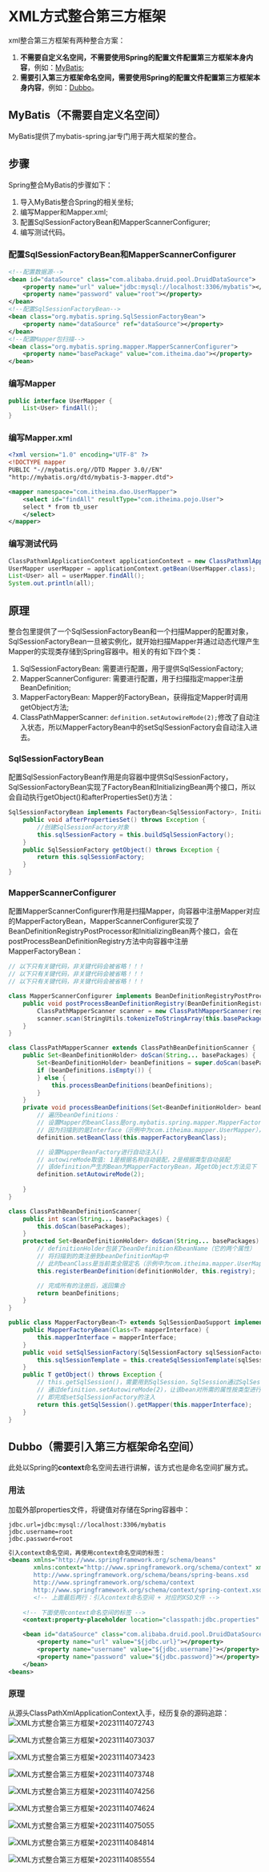 # XML方式整合第三方框架

xml整合第三方框架有两种整合方案：
1. **不需要自定义名空间，不需要使用Spring的配置文件配置第三方框架本身内容**，例如：[MyBatis](#mybatis不需要自定义名空间);
2. **需要引入第三方框架命名空间，需要使用Spring的配置文件配置第三方框架本身内容**，例如：[Dubbo](#dubbo需要引入第三方框架命名空间)。

## MyBatis（不需要自定义名空间）
MyBatis提供了mybatis-spring.jar专门用于两大框架的整合。

## 步骤
Spring整合MyBatis的步骤如下：
1. 导入MyBatis整合Spring的相关坐标;
2. 编写Mapper和Mapper.xml;
3. 配置SqlSessionFactoryBean和MapperScannerConfigurer;
4. 编写测试代码。

### 配置SqlSessionFactoryBean和MapperScannerConfigurer
```XML
<!--配置数据源-->
<bean id="dataSource" class="com.alibaba.druid.pool.DruidDataSource">
    <property name="url" value="jdbc:mysql://localhost:3306/mybatis"></property> <property name="username" value="root"></property>
    <property name="password" value="root"></property>
</bean>
<!--配置SqlSessionFactoryBean-->
<bean class="org.mybatis.spring.SqlSessionFactoryBean">
    <property name="dataSource" ref="dataSource"></property>
</bean>
<!--配置Mapper包扫描-->
<bean class="org.mybatis.spring.mapper.MapperScannerConfigurer">
    <property name="basePackage" value="com.itheima.dao"></property>
</bean>
```

### 编写Mapper
```Java
public interface UserMapper {
    List<User> findAll();
}
```

### 编写Mapper.xml
```XML
<?xml version="1.0" encoding="UTF-8" ?>
<!DOCTYPE mapper
PUBLIC "-//mybatis.org//DTD Mapper 3.0//EN"
"http://mybatis.org/dtd/mybatis-3-mapper.dtd">

<mapper namespace="com.itheima.dao.UserMapper">
    <select id="findAll" resultType="com.itheima.pojo.User">
    select * from tb_user
    </select>
</mapper>
```

### 编写测试代码
```Java
ClassPathxmlApplicationContext applicationContext = new ClassPathxmlApplicationContext("applicationContext.xml");
UserMapper userMapper = applicationContext.getBean(UserMapper.class);
List<User> all = userMapper.findAll();
System.out.println(all);
```

## 原理
整合包里提供了一个SqlSessionFactoryBean和一个扫描Mapper的配置对象，SqlSessionFactoryBean一旦被实例化，就开始扫描Mapper并通过动态代理产生Mapper的实现类存储到Spring容器中。相关的有如下四个类：
1. SqlSessionFactoryBean: 需要进行配置，用于提供SqlSessionFactory;
2. MapperScannerConfigurer: 需要进行配置，用于扫描指定mapper注册BeanDefinition; 
3. MapperFactoryBean: Mapper的FactoryBean，获得指定Mapper时调用getObject方法;
4. ClassPathMapperScanner: `definition.setAutowireMode(2);`修改了自动注入状态，所以MapperFactoryBean中的setSqlSessionFactory会自动注入进去。

### SqlSessionFactoryBean
配置SqlSessionFactoryBean作用是向容器中提供SqlSessionFactory，SqlSessionFactoryBean实现了FactoryBean和InitializingBean两个接口，所以会自动执行getObject()和afterPropertiesSet()方法：
```Java
SqlSessionFactoryBean implements FactoryBean<SqlSessionFactory>, InitializingBean{
    public void afterPropertiesSet() throws Exception {
        //创建SqlSessionFactory对象
        this.sqlSessionFactory = this.buildSqlSessionFactory();
    }
    public SqlSessionFactory getObject() throws Exception {
        return this.sqlSessionFactory;
    }
}
```

### MapperScannerConfigurer
配置MapperScannerConfigurer作用是扫描Mapper，向容器中注册Mapper对应的MapperFactoryBean，MapperScannerConfigurer实现了BeanDefinitionRegistryPostProcessor和InitializingBean两个接口，会在postProcessBeanDefinitionRegistry方法中向容器中注册MapperFactoryBean：
```Java
// 以下只有关键代码，非关键代码会被省略！！！
// 以下只有关键代码，非关键代码会被省略！！！
// 以下只有关键代码，非关键代码会被省略！！！

class MapperScannerConfigurer implements BeanDefinitionRegistryPostProcessor, InitializingBean{ 
    public void postProcessBeanDefinitionRegistry(BeanDefinitionRegistry registry) {
        ClassPathMapperScanner scanner = new ClassPathMapperScanner(registry);
        scanner.scan(StringUtils.tokenizeToStringArray(this.basePackage, ",; \t\n"));
    } 
}

class ClassPathMapperScanner extends ClassPathBeanDefinitionScanner {
    public Set<BeanDefinitionHolder> doScan(String... basePackages) {
        Set<BeanDefinitionHolder> beanDefinitions = super.doScan(basePackages);
        if (beanDefinitions.isEmpty()) {
        } else {
            this.processBeanDefinitions(beanDefinitions);
        }
    }
    private void processBeanDefinitions(Set<BeanDefinitionHolder> beanDefinitions) {
        // 遍历beanDefinitions：
        // 设置Mapper的beanClass是org.mybatis.spring.mapper.MapperFactoryBean
        // 因为扫描到的是Interface（示例中为com.itheima.mapper.UserMapper），无法创建对象
        definition.setBeanClass(this.mapperFactoryBeanClass);

        // 设置MapperBeanFactory进行自动注入()
        // autowireMode取值: 1是根据名称自动装配，2是根据类型自动装配
        // 该definition产生的Bean为MapperFactoryBean，其getObject方法见下
        definition.setAutowireMode(2);
        
    }
}

class ClassPathBeanDefinitionScanner{
    public int scan(String... basePackages) {
        this.doScan(basePackages);
    }
    protected Set<BeanDefinitionHolder> doScan(String... basePackages) {
        // definitionHolder包装了beanDefinition和beanName（它的两个属性）
        // 将扫描到的类注册到beanDefinitionMap中
        // 此时beanClass是当前类全限定名（示例中为com.itheima.mapper.UserMapper）
        this.registerBeanDefinition(definitionHolder, this.registry);

        // 完成所有的注册后，返回集合
        return beanDefinitions;
    }
}

public class MapperFactoryBean<T> extends SqlSessionDaoSupport implements FactoryBean<T> {
    public MapperFactoryBean(Class<T> mapperInterface) {
        this.mapperInterface = mapperInterface;
    }
    public void setSqlSessionFactory(SqlSessionFactory sqlSessionFactory) {
        this.sqlSessionTemplate = this.createSqlSessionTemplate(sqlSessionFactory);
    }
    public T getObject() throws Exception {
        // this.getSqlSession()，需要用到SqlSession，SqlSession通过SqlSessionFactory产生
        // 通过definition.setAutowireMode(2)，让该bean对所需的属性按类型进行自动注入
        // 即完成setSqlSessionFactory的注入
        return this.getSqlSession().getMapper(this.mapperInterface);
    }
}
```

## Dubbo（需要引入第三方框架命名空间）
此处以Spring的**context**命名空间去进行讲解，该方式也是命名空间扩展方式。

### 用法
加载外部properties文件，将键值对存储在Spring容器中：
```properties
jdbc.url=jdbc:mysql://localhost:3306/mybatis
jdbc.username=root
jdbc.password=root
```

```XML
引入context命名空间，再使用context命名空间的标签：
<beans xmlns="http://www.springframework.org/schema/beans"
       xmlns:context="http://www.springframework.org/schema/context" xmlns:xsi="http://www.w3.org/2001/XMLSchema-instance" xsi:schemaLocation="http://www.springframework.org/schema/beans
       http://www.springframework.org/schema/beans/spring-beans.xsd
       http://www.springframework.org/schema/context
       http://www.springframework.org/schema/context/spring-context.xsd">
       <!-- 上面最后两行：引入context命名空间 + 对应的XSD文件 -->
    
    <!-- 下面使用context命名空间的标签 -->
    <context:property-placeholder location="classpath:jdbc.properties" />

    <bean id="dataSource" class="com.alibaba.druid.pool.DruidDataSource">
        <property name="url" value="${jdbc.url}"></property>
        <property name="username" value="${jdbc.username}"></property>
        <property name="password" value="${jdbc.password}"></property>
    </bean>
<beans>
```

### 原理
从源头ClassPathXmlApplicationContext入手，经历复杂的源码追踪：
![XML方式整合第三方框架+20231114072743](https://raw.githubusercontent.com/loli0con/picgo/master/images/XML%E6%96%B9%E5%BC%8F%E6%95%B4%E5%90%88%E7%AC%AC%E4%B8%89%E6%96%B9%E6%A1%86%E6%9E%B6%2B20231114072743.png%2B2023-11-14-07-27-45)

![XML方式整合第三方框架+20231114073037](https://raw.githubusercontent.com/loli0con/picgo/master/images/XML%E6%96%B9%E5%BC%8F%E6%95%B4%E5%90%88%E7%AC%AC%E4%B8%89%E6%96%B9%E6%A1%86%E6%9E%B6%2B20231114073037.png%2B2023-11-14-07-30-39)

![XML方式整合第三方框架+20231114073423](https://raw.githubusercontent.com/loli0con/picgo/master/images/XML%E6%96%B9%E5%BC%8F%E6%95%B4%E5%90%88%E7%AC%AC%E4%B8%89%E6%96%B9%E6%A1%86%E6%9E%B6%2B20231114073423.png%2B2023-11-14-07-34-25)

![XML方式整合第三方框架+20231114073748](https://raw.githubusercontent.com/loli0con/picgo/master/images/XML%E6%96%B9%E5%BC%8F%E6%95%B4%E5%90%88%E7%AC%AC%E4%B8%89%E6%96%B9%E6%A1%86%E6%9E%B6%2B20231114073748.png%2B2023-11-14-07-37-51)

![XML方式整合第三方框架+20231114074256](https://raw.githubusercontent.com/loli0con/picgo/master/images/XML%E6%96%B9%E5%BC%8F%E6%95%B4%E5%90%88%E7%AC%AC%E4%B8%89%E6%96%B9%E6%A1%86%E6%9E%B6%2B20231114074256.png%2B2023-11-14-07-42-58)

![XML方式整合第三方框架+20231114074624](https://raw.githubusercontent.com/loli0con/picgo/master/images/XML%E6%96%B9%E5%BC%8F%E6%95%B4%E5%90%88%E7%AC%AC%E4%B8%89%E6%96%B9%E6%A1%86%E6%9E%B6%2B20231114074624.png%2B2023-11-14-07-46-27)

![XML方式整合第三方框架+20231114075055](https://raw.githubusercontent.com/loli0con/picgo/master/images/XML%E6%96%B9%E5%BC%8F%E6%95%B4%E5%90%88%E7%AC%AC%E4%B8%89%E6%96%B9%E6%A1%86%E6%9E%B6%2B20231114075055.png%2B2023-11-14-07-50-57)

![XML方式整合第三方框架+20231114084814](https://raw.githubusercontent.com/loli0con/picgo/master/images/XML%E6%96%B9%E5%BC%8F%E6%95%B4%E5%90%88%E7%AC%AC%E4%B8%89%E6%96%B9%E6%A1%86%E6%9E%B6%2B20231114084814.png%2B2023-11-14-08-48-18)

![XML方式整合第三方框架+20231114085554](https://raw.githubusercontent.com/loli0con/picgo/master/images/XML%E6%96%B9%E5%BC%8F%E6%95%B4%E5%90%88%E7%AC%AC%E4%B8%89%E6%96%B9%E6%A1%86%E6%9E%B6%2B20231114085554.png%2B2023-11-14-08-55-57)
